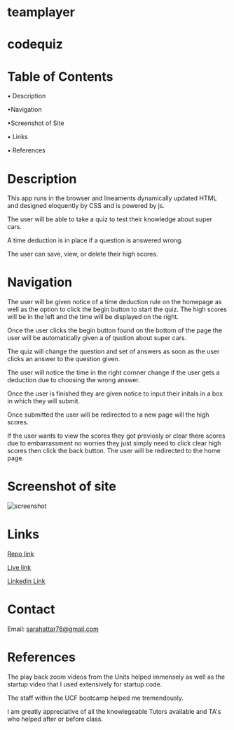 # teamplayer

# codequiz

# Table of Contents
• Description

•Navigation

•Screenshot of Site

• Links

• References

# Description


This app runs in the browser and lineaments dynamically updated HTML and designed eloquently by CSS and is powered by js. 

The user will be able to take a quiz to test their knowledge about super cars.

A time deduction is in place if a question is answered wrong.

The user can save, view, or delete their high scores. 
# Navigation
The user will be given notice of a time deduction rule on the homepage as well as the option to click the begin button to start the quiz. The high scores will be in the left and the time will be displayed on the right.

Once the user clicks the begin button found on the bottom of the page the user will be automatically given a of qustion about super cars.

The quiz will change the question and set of answers as soon as the user clicks an answer to the question given.

The user will notice the time in the right cornner change if the user gets a deduction due to choosing the wrong answer.

Once the user is finished they are given notice to input their initals in a box in which they will submit.

Once submitted the user will be redirected to a new page will the high scores.

If the user wants to view the scores they got previosly or clear there scores due to embarrassment no worries they just simply need to click clear high scores then click the back button. The user will be redirected to the home page.



# Screenshot of site
<!-- add the right screenshot -->
![screenshot](./assets/images/sshot.png)

# Links

<!-- add the correct link in the () -->

[Repo link](https://github.com/SarahAmel/codequiz/)   



[Live link](https://sarahamel.github.io/codequiz/)



[Linkedin Link](https://www.linkedin.com/in/sarah-attar-477312235/)

# Contact
Email: sarahattar76@gmail.com

# References
The play back zoom videos from the Units helped immensely as well as the startup video that I used extensively for startup code.

The staff within the UCF bootcamp helped me tremendously.

I am greatly appreciative of all the knowlegeable Tutors available and TA's who helped after or before class.